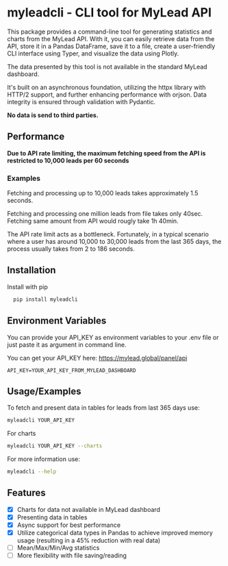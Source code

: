 # myleadcli - CLI tool for MyLead API

This package provides a command-line tool for generating statistics and charts from the MyLead API. With it, you can easily retrieve data from the API, store it in a Pandas DataFrame, save it to a file, create a user-friendly CLI interface using Typer, and visualize the data using Plotly.

The data presented by this tool is not available in the standard MyLead dashboard.

It's built on an asynchronous foundation, utilizing the httpx library with HTTP/2 support, and further enhancing performance with orjson. Data integrity is ensured through validation with Pydantic.

**No data is send to third parties.**

## Performance

**Due to API rate limiting, the maximum fetching speed from the API is restricted to 10,000 leads per 60 seconds**

### Examples

Fetching and processing up to 10,000 leads takes approximately 1.5 seconds.

Fetching and processing one million leads from file takes only 40sec.
Fetching same amount from API would rougly take 1h 40min.

The API rate limit acts as a bottleneck. Fortunately, in a typical scenario where a user has around 10,000 to 30,000 leads from the last 365 days, the process usually takes from 2 to 186 seconds.

## Installation

Install with pip

```bash
  pip install myleadcli
```

## Environment Variables

You can provide your API_KEY as environment variables to your .env file or just paste it as argument in command line.

You can get your API_KEY here: https://mylead.global/panel/api

```
API_KEY=YOUR_API_KEY_FROM_MYLEAD_DASHBOARD
```

## Usage/Examples

To fetch and present data in tables for leads from last 365 days use:

```bash
myleadcli YOUR_API_KEY
```

For charts

```bash
myleadcli YOUR_API_KEY --charts
```

For more information use:

```bash
myleadcli --help
```

## Features

- [x] Charts for data not available in MyLead dashboard
- [x] Presenting data in tables
- [x] Async support for best performance
- [x] Utilize categorical data types in Pandas to achieve improved memory usage (resulting in a 45% reduction with real data)
- [ ] Mean/Max/Min/Avg statistics
- [ ] More flexibility with file saving/reading
